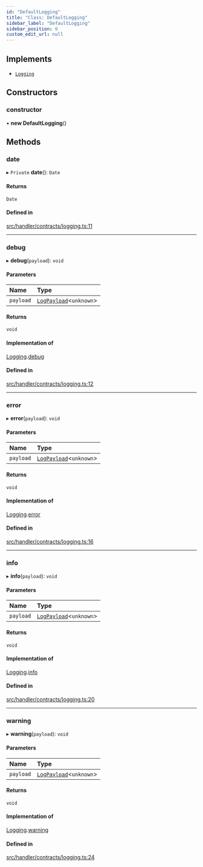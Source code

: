 ```yaml
---
id: "DefaultLogging"
title: "Class: DefaultLogging"
sidebar_label: "DefaultLogging"
sidebar_position: 0
custom_edit_url: null
---
```


## Implements

- [`Logging`](../interfaces/Logging.md)

## Constructors

### constructor

• **new DefaultLogging**()

## Methods

### date

▸ `Private` **date**(): `Date`

#### Returns

`Date`

#### Defined in

[src/handler/contracts/logging.ts:11](https://github.com/sern-handler/handler/blob/33f1446/src/handler/contracts/logging.ts#L11)

___

### debug

▸ **debug**(`payload`): `void`

#### Parameters

| Name | Type |
| :------ | :------ |
| `payload` | [`LogPayload`](../modules.md#logpayload)<`unknown`\> |

#### Returns

`void`

#### Implementation of

[Logging](../interfaces/Logging.md).[debug](../interfaces/Logging.md#debug)

#### Defined in

[src/handler/contracts/logging.ts:12](https://github.com/sern-handler/handler/blob/33f1446/src/handler/contracts/logging.ts#L12)

___

### error

▸ **error**(`payload`): `void`

#### Parameters

| Name | Type |
| :------ | :------ |
| `payload` | [`LogPayload`](../modules.md#logpayload)<`unknown`\> |

#### Returns

`void`

#### Implementation of

[Logging](../interfaces/Logging.md).[error](../interfaces/Logging.md#error)

#### Defined in

[src/handler/contracts/logging.ts:16](https://github.com/sern-handler/handler/blob/33f1446/src/handler/contracts/logging.ts#L16)

___

### info

▸ **info**(`payload`): `void`

#### Parameters

| Name | Type |
| :------ | :------ |
| `payload` | [`LogPayload`](../modules.md#logpayload)<`unknown`\> |

#### Returns

`void`

#### Implementation of

[Logging](../interfaces/Logging.md).[info](../interfaces/Logging.md#info)

#### Defined in

[src/handler/contracts/logging.ts:20](https://github.com/sern-handler/handler/blob/33f1446/src/handler/contracts/logging.ts#L20)

___

### warning

▸ **warning**(`payload`): `void`

#### Parameters

| Name | Type |
| :------ | :------ |
| `payload` | [`LogPayload`](../modules.md#logpayload)<`unknown`\> |

#### Returns

`void`

#### Implementation of

[Logging](../interfaces/Logging.md).[warning](../interfaces/Logging.md#warning)

#### Defined in

[src/handler/contracts/logging.ts:24](https://github.com/sern-handler/handler/blob/33f1446/src/handler/contracts/logging.ts#L24)
